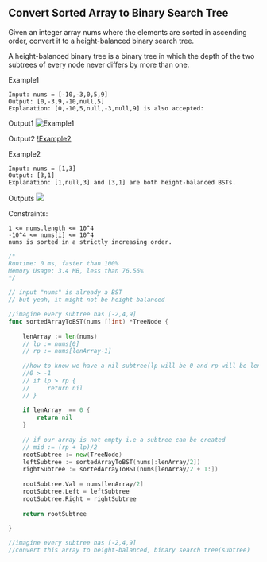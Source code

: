 ## Convert Sorted Array to Binary Search Tree

Given an integer array nums where the elements are sorted in ascending order, convert it to a height-balanced binary search tree.

A height-balanced binary tree is a binary tree in which the depth of the two subtrees of every node never differs by more than one.

Example1

```
Input: nums = [-10,-3,0,5,9]
Output: [0,-3,9,-10,null,5]
Explanation: [0,-10,5,null,-3,null,9] is also accepted:
```

Output1
![Example1](https://assets.leetcode.com/uploads/2021/02/18/btree1.jpg)

Output2
[!Example2](https://assets.leetcode.com/uploads/2021/02/18/btree2.jpg)

Example2
```
Input: nums = [1,3]
Output: [3,1]
Explanation: [1,null,3] and [3,1] are both height-balanced BSTs.
```

Outputs
![](https://assets.leetcode.com/uploads/2021/02/18/btree.jpg)

Constraints:
```
1 <= nums.length <= 10^4
-10^4 <= nums[i] <= 10^4
nums is sorted in a strictly increasing order.
```

```go
/*
Runtime: 0 ms, faster than 100%
Memory Usage: 3.4 MB, less than 76.56%
*/

// input "nums" is already a BST
// but yeah, it might not be height-balanced

//imagine every subtree has [-2,4,9]
func sortedArrayToBST(nums []int) *TreeNode {
    
    lenArray := len(nums)
    // lp := nums[0]
    // rp := nums[lenArray-1]
    
    //how to know we have a nil subtree(lp will be 0 and rp will be lenArray i.e - 1 = -1)
    //0 > -1
    // if lp > rp {
    //     return nil
    // }
    
    if lenArray  == 0 {
        return nil
    }
    
    // if our array is not empty i.e a subtree can be created
    // mid := (rp + lp)/2
    rootSubtree := new(TreeNode)
    leftSubtree := sortedArrayToBST(nums[:lenArray/2])
    rightSubtree := sortedArrayToBST(nums[lenArray/2 + 1:])
    
    rootSubtree.Val = nums[lenArray/2]
    rootSubtree.Left = leftSubtree
    rootSubtree.Right = rightSubtree
    
    return rootSubtree
    
}

//imagine every subtree has [-2,4,9]
//convert this array to height-balanced, binary search tree(subtree)

```
